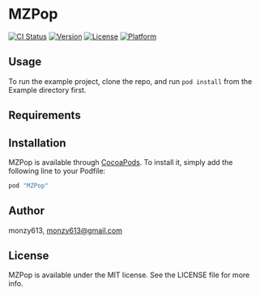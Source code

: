 # MZPop

[![CI Status](http://img.shields.io/travis/monzy613/MZPop.svg?style=flat)](https://travis-ci.org/monzy613/MZPop)
[![Version](https://img.shields.io/cocoapods/v/MZPop.svg?style=flat)](http://cocoapods.org/pods/MZPop)
[![License](https://img.shields.io/cocoapods/l/MZPop.svg?style=flat)](http://cocoapods.org/pods/MZPop)
[![Platform](https://img.shields.io/cocoapods/p/MZPop.svg?style=flat)](http://cocoapods.org/pods/MZPop)

## Usage

To run the example project, clone the repo, and run `pod install` from the Example directory first.

## Requirements

## Installation

MZPop is available through [CocoaPods](http://cocoapods.org). To install
it, simply add the following line to your Podfile:

```ruby
pod "MZPop"
```

## Author

monzy613, monzy613@gmail.com

## License

MZPop is available under the MIT license. See the LICENSE file for more info.
